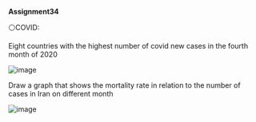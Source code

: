  **Assignment34**
 
 ⚪COVID:
 
 Eight countries with the highest number of covid new cases in the fourth month of 2020
 
 ![image](https://user-images.githubusercontent.com/76538787/164758719-7cc9d331-b877-4989-aca6-2db751270a29.png)

Draw a graph that shows the mortality rate in relation to the number of cases in Iran on different month

![image](https://user-images.githubusercontent.com/76538787/164759774-f90a392d-e269-44c7-9de1-3e130eae7f9e.png)

 
